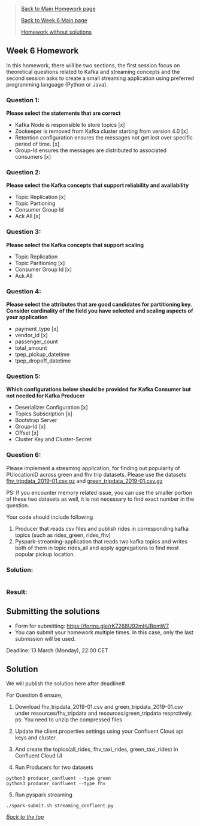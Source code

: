>[Back to Main Homework page](../README.md)
>
>[Back to Week 6 Main page](../../../week_6_stream_processing/README.md)
>
> [Homework without solutions](homework.md)

## Week 6 Homework 

In this homework, there will be two sections, the first session focus on theoretical questions related to Kafka 
and streaming concepts and the second session asks to create a small streaming application using preferred 
programming language (Python or Java).

### Question 1: 

**Please select the statements that are correct**

- Kafka Node is responsible to store topics [x]
- Zookeeper is removed from Kafka cluster starting from version 4.0 [x]
- Retention configuration ensures the messages not get lost over specific period of time. [x]
- Group-Id ensures the messages are distributed to associated consumers [x]


### Question 2: 

**Please select the Kafka concepts that support reliability and availability**

- Topic Replication [x]
- Topic Partioning
- Consumer Group Id
- Ack All [x]



### Question 3: 

**Please select the Kafka concepts that support scaling**  

- Topic Replication
- Topic Paritioning [x]
- Consumer Group Id [x]
- Ack All


### Question 4: 

**Please select the attributes that are good candidates for partitioning key. 
Consider cardinality of the field you have selected and scaling aspects of your application**  

- payment_type [x]
- vendor_id [x]
- passenger_count
- total_amount
- tpep_pickup_datetime
- tpep_dropoff_datetime


### Question 5: 

**Which configurations below should be provided for Kafka Consumer but not needed for Kafka Producer**

- Deserializer Configuration [x]
- Topics Subscription [x]
- Bootstrap Server 
- Group-Id [x]
- Offset [x]
- Cluster Key and Cluster-Secret


### Question 6:

Please implement a streaming application, for finding out popularity of PUlocationID across green and fhv trip datasets.
Please use the datasets [fhv_tripdata_2019-01.csv.gz](https://github.com/DataTalksClub/nyc-tlc-data/releases/tag/fhv) 
and [green_tripdata_2019-01.csv.gz](https://github.com/DataTalksClub/nyc-tlc-data/releases/tag/green)

PS: If you encounter memory related issue, you can use the smaller portion of these two datasets as well, 
it is not necessary to find exact number in the  question.

Your code should include following
1. Producer that reads csv files and publish rides in corresponding kafka topics (such as rides_green, rides_fhv)
2. Pyspark-streaming-application that reads two kafka topics
   and writes both of them in topic rides_all and apply aggregations to find most popular pickup location.

### Solution:
  ```

  ```
### Result:

   
## Submitting the solutions

* Form for submitting: https://forms.gle/rK7268U92mHJBpmW7
* You can submit your homework multiple times. In this case, only the last submission will be used. 

Deadline: 13 March (Monday), 22:00 CET


## Solution

We will publish the solution here after deadline#

For Question 6 ensure, 

1) Download fhv_tripdata_2019-01.csv and green_tripdata_2019-01.csv under resources/fhv_tripdata 
and resources/green_tripdata resprctively. ps: You need to unzip the compressed files

2) Update the client.properties settings using your Confluent Cloud api keys and cluster. 
3) And create the topics(all_rides, fhv_taxi_rides, green_taxi_rides) in Confluent Cloud UI

4) Run Producers for two datasets
```
python3 producer_confluent --type green
python3 producer_confluent --type fhv
```

5) Run pyspark streaming
```
./spark-submit.sh streaming_confluent.py
```

_[Back to the top](#week-6-homework)_